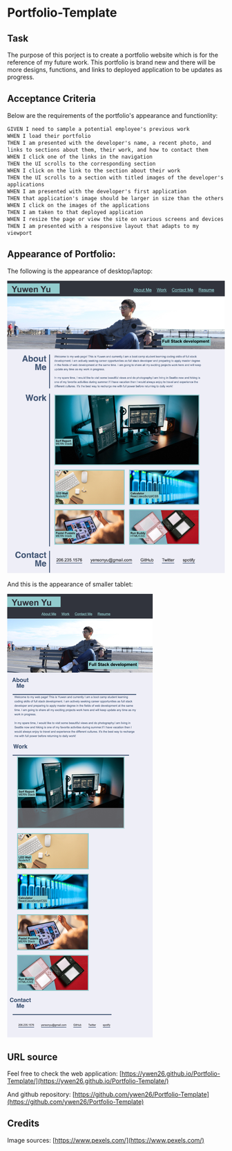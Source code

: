# Portfolio-Template

## Task

The purpose of this porject is to create a portfolio website which is for the reference of my future work. This portfolio is brand new and there will be more designs, functions, and links to deployed application to be updates as progress. 

## Acceptance Criteria

Below are the requirements of the portfolio's appearance and functionlity:

```
GIVEN I need to sample a potential employee's previous work
WHEN I load their portfolio
THEN I am presented with the developer's name, a recent photo, and links to sections about them, their work, and how to contact them
WHEN I click one of the links in the navigation
THEN the UI scrolls to the corresponding section
WHEN I click on the link to the section about their work
THEN the UI scrolls to a section with titled images of the developer's applications
WHEN I am presented with the developer's first application
THEN that application's image should be larger in size than the others
WHEN I click on the images of the applications
THEN I am taken to that deployed application
WHEN I resize the page or view the site on various screens and devices
THEN I am presented with a responsive layout that adapts to my viewport
```

## Appearance of Portfolio:

The following is the appearance of desktop/laptop:

![large screen](./Assets/images/screenshot.png)

And this is the appearance of smaller tablet:

![smaller screen](./Assets/images/screenshot-2.png)

## URL source
Feel free to check the web application: [https://ywen26.github.io/Portfolio-Template/](https://ywen26.github.io/Portfolio-Template/)

And github repository: [https://github.com/ywen26/Portfolio-Template](https://github.com/ywen26/Portfolio-Template)

## Credits

Image sources: [https://www.pexels.com/](https://www.pexels.com/)